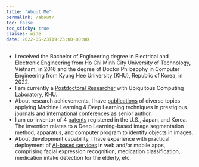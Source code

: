 ```yaml
---
title: "About Me"
permalink: /about/
toc: false
toc_sticky: true
classes: wide
date: 2022-05-23T19:25:00+00:00
---
```


- I received the Bachelor of Engineering degree in Electrical and Electronic Engineering from Ho Chi Minh City University of Technology, Vietnam, in 2016 and the degree of Doctor Philosophy in Computer Engineering from Kyung Hee University (KHU), Republic of Korea, in 2022.
- I am currently a [Postdoctoral Researcher](https://camhao168.github.io/work/#employment-history) with Ubiquitous Computing Laboratory, KHU.
- About research achievements, I have [publications](https://camhao168.github.io/publications/#research-publications-33) of diverse topics applying Machine Learning & Deep Learning techniques in prestigious journals and international conferences as senior author.
- I am co-inventor of 4 [patents](https://camhao168.github.io/publications/#patent-registration-3) registered in the U.S., Japan, and Korea. The invention relates to a Deep Learning-based image segmentation method, apparatus, and computer program to identify objects in images.
- About development capability, I have experience with practical deployment of [AI-based services](https://camhao168.github.io/work/#project-experience) in web and/or mobile apps, comprising facial expression recognition, medication classification, medication intake detection for the elderly, etc.
